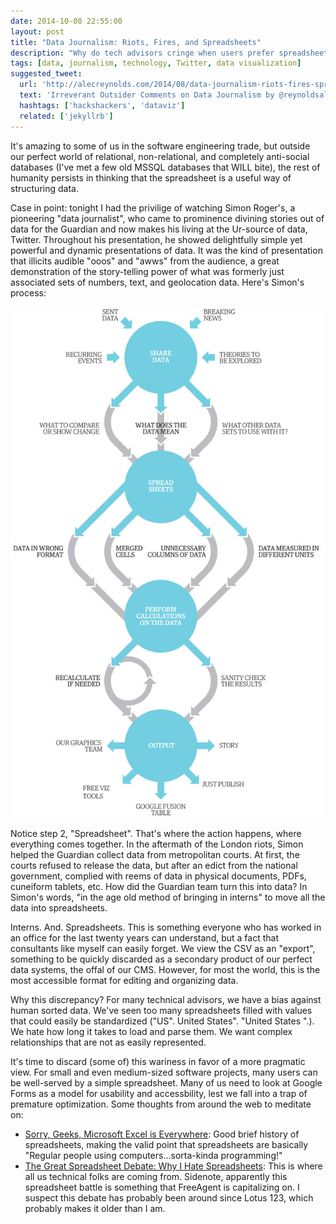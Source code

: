 ```yaml
---
date: 2014-10-08 22:55:00
layout: post
title: "Data Journalism: Riots, Fires, and Spreadsheets"
description: "Why do tech advisors cringe when users prefer spreadsheets over our perfect data solutions?"
tags: [data, journalism, technology, Twitter, data visualization]
suggested_tweet:
  url: 'http://alecreynolds.com/2014/08/data-journalism-riots-fires-spreadsheets/'
  text: 'Irreverant Outsider Comments on Data Journalism by @reynoldsalec'
  hashtags: ['hackshackers', 'dataviz']
  related: ['jekyllrb']
---
```


It's amazing to some of us in the software engineering trade, but outside our perfect world of relational, non-relational, and completely anti-social databases (I've met a few old MSSQL databases that WILL bite), the rest of humanity persists in thinking that the spreadsheet is a useful way of structuring data.

Case in point: tonight I had the privilige of watching Simon Roger's, a pioneering "data journalist", who came to prominence divining stories out of data for the Guardian and now makes his living at the Ur-source of data, Twitter. Throughout his presentation, he showed delightfully simple yet powerful and dynamic presentations of data. It was the kind of presentation that illicits audible "ooos" and "awws" from the audience, a great demonstration of the story-telling power of what was formerly just associated sets of numbers, text, and geolocation data. Here's Simon's process:

![The Guardian's Data Workflow](/assets/img/posts/guardian-data-workflow-001.jpg)

Notice step 2, "Spreadsheet". That's where the action happens, where everything comes together. In the aftermath of the London riots, Simon helped the Guardian collect data from metropolitan courts. At first, the courts refused to release the data, but after an edict from the national government, complied with reems of data in physical documents, PDFs, cuneiform tablets, etc. How did the Guardian team turn this into data? In Simon's words, "in the age old method of bringing in interns" to move all the data into spreadsheets.

Interns. And. Spreadsheets. This is something everyone who has worked in an office for the last twenty years can understand, but a fact that consultants like myself can easily forget. We view the CSV as an "export", something to be quickly discarded as a secondary product of our perfect data systems, the offal of our CMS. However, for most the world, this is the most accessible format for editing and organizing data.

Why this discrepancy? For many technical advisors, we have a bias against human sorted data. We've seen too many spreadsheets filled with values that could easily be standardized ("US". United States". "United States   ".). We hate how long it takes to load and parse them. We want complex relationships that are not as easily represented.

It's time to discard (some of) this wariness in favor of a more pragmatic view. For small and even medium-sized software projects, many users can be well-served by a simple spreadsheet. Many of us need to look at Google Forms as a model for usability and accessbility, lest we fall into a trap of premature optimization. Some thoughts from around the web to meditate on:

- [Sorry, Geeks, Microsoft Excel is Everywhere](https://davidmichaelross.com/blog/microsoft-excel-is-everywhere): Good brief history of spreadsheets, making the valid point that spreadsheets are basically "Regular people using computers...sorta-kinda programming!"
- [The Great Spreadsheet Debate: Why I Hate Spreadsheets](http://www.freeagent.com/central/spreadsheet-debate-why-i-hate-spreadsheets): This is where all us technical folks are coming from. Sidenote, apparently this spreadsheet battle is something that FreeAgent is capitalizing on. I suspect this debate has probably been around since Lotus 123, which probably makes it older than I am.